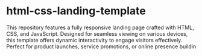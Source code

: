 # html-css-landing-template
This repository features a fully responsive landing page crafted with HTML, CSS, and JavaScript. Designed for seamless viewing on various devices, this template offers dynamic interactivity to engage visitors effectively. Perfect for product launches, service promotions, or online presence buildin
